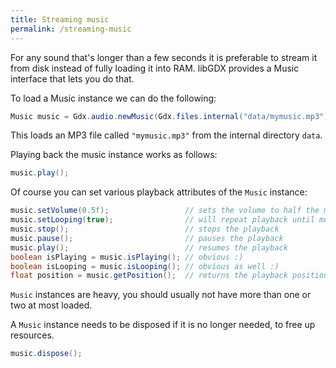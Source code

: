 ```yaml
---
title: Streaming music
permalink: /streaming-music
---
```

For any sound that's longer than a few seconds it is preferable to stream it from disk instead of fully loading it into RAM. libGDX provides a Music interface that lets you do that.

To load a Music instance we can do the following:

```java
Music music = Gdx.audio.newMusic(Gdx.files.internal("data/mymusic.mp3"));
```

This loads an MP3 file called `"mymusic.mp3"` from the internal directory `data`.

Playing back the music instance works as follows:

```java
music.play();
```

Of course you can set various playback attributes of the `Music` instance:

```java
music.setVolume(0.5f);                 // sets the volume to half the maximum volume
music.setLooping(true);                // will repeat playback until music.stop() is called
music.stop();                          // stops the playback
music.pause();                         // pauses the playback
music.play();                          // resumes the playback
boolean isPlaying = music.isPlaying(); // obvious :)
boolean isLooping = music.isLooping(); // obvious as well :)
float position = music.getPosition();  // returns the playback position in seconds
```

`Music` instances are heavy, you should usually not have more than one or two at most loaded.

A `Music` instance needs to be disposed if it is no longer needed, to free up resources.

```java
music.dispose();
```